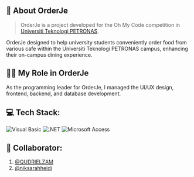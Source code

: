 ## 🍎 About OrderJe
> OrderJe is a project developed for the Oh My Code competition in [Universiti Teknologi PETRONAS](https://www.utp.edu.my/Pages/Home.aspx).

OrderJe designed to help university students conveniently order food from various cafe within the Universiti Teknologi PETRONAS campus, enhancing their on-campus dining experience.

## 🧑‍💼 My Role in OrderJe
As the programming leader for OrderJe, I managed the UI/UX design, frontend, backend, and database development.

## 💻 Tech Stack:
![Visual Basic](https://img.shields.io/badge/Visual%20Basic-%235c2d91.svg?logo=.net&logoColor=white) 
![.NET](https://img.shields.io/badge/.NET-%23512BD4.svg?logo=.net&logoColor=white) 
![Microsoft Access](https://img.shields.io/badge/Microsoft%20Access-%23A4373A.svg?logo=microsoft-access&logoColor=white)

## 🤝 Collaborator:
1. [@QUDRIELZAM](https://github.com/QUDRIELZAM)
2. [@niksarahheidi](https://github.com/niksarahheidi)
